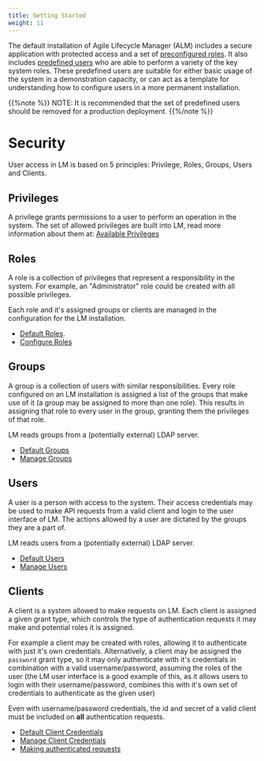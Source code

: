 ```yaml
---
title: Getting Started
weight: 11
---
```


The default installation of Agile Lifecycle Manager (ALM) includes a secure application with protected access and a set of [preconfigured roles](/reference/security/default-security-users#default-roles). It also includes [predefined users](/reference/security/default-security-users#default-users) who are able to perform a variety of the key system roles. These predefined users are suitable for either basic usage of the system in a demonstration capacity, or can act as a template for understanding how to configure users in a more permanent installation. 

{{%note %}}
NOTE: It is recommended that the set of predefined users should be removed for a production deployment.
{{%/note %}}

# Security

User access in LM is based on 5 principles: Privilege, Roles, Groups, Users and Clients.

## Privileges

A privilege grants permissions to a user to perform an operation in the system. The set of allowed privileges are built into LM, read more information about them at: [Available Privileges](/reference/security/default-security-users#available-privileges)

## Roles

A role is a collection of privileges that represent a responsibility in the system. For example, an "Administrator" role could be created with all possible privileges. 

Each role and it's assigned groups or clients are managed in the configuration for the LM installation.

- [Default Roles](/reference/security/default-security-users#default-roles).
- [Configure Roles](/user-guides/administration/security/manage-roles)

## Groups

A group is a collection of users with similar responsibilities. Every role configured on an LM installation is assigned a list of the groups that make use of it (a group may be assigned to more than one role). This results in assigning that role to every user in the group, granting them the privileges of that role.

LM reads groups from a (potentially external) LDAP server. 

- [Default Groups](/reference/security/default-security-users#default-groups)
- [Manage Groups](/user-guides/administration/security/manage-users)

## Users

A user is a person with access to the system. Their access credentials may be used to make API requests from a valid client and login to the user interface of LM. The actions allowed by a user are dictated by the groups they are a part of.

LM reads users from a (potentially external) LDAP server. 

- [Default Users](/reference/security/default-security-users#default-users)
- [Manage Users](/user-guides/administration/security/manage-users)

## Clients

A client is a system allowed to make requests on LM. Each client is assigned a given grant type, which controls the type of authentication requests it may make and potential roles it is assigned. 

For example a client may be created with roles, allowing it to authenticate with just it's own credentials. Alternatively, a client may be assigned the `password` grant type, so it may only authenticate with it's credentials in combination with a valid username/password, assuming the roles of the user (the LM user interface is a good example of this, as it allows users to login with their username/password, combines this with it's own set of credentials to authenticate as the given user) 

Even with username/password credentials, the id and secret of a valid client must be included on **all** authentication requests.

- [Default Client Credentials](/reference/security/default-client-credentials)
- [Manage Client Credentials](/user-guides/administration/security/manage-client-credentials)
- [Making authenticated requests](/user-guides/authenticated-api-requests)
